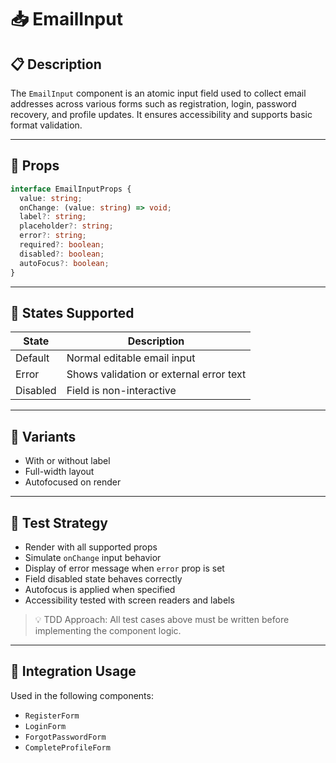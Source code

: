 # 📥 EmailInput

## 📋 Description

The `EmailInput` component is an atomic input field used to collect email addresses across various forms such as registration, login, password recovery, and profile updates. It ensures accessibility and supports basic format validation.

---

## 🧩 Props

```ts
interface EmailInputProps {
  value: string;
  onChange: (value: string) => void;
  label?: string;
  placeholder?: string;
  error?: string;
  required?: boolean;
  disabled?: boolean;
  autoFocus?: boolean;
}
```

---

## 🎯 States Supported

| State     | Description                             |
|-----------|-----------------------------------------|
| Default   | Normal editable email input             |
| Error     | Shows validation or external error text |
| Disabled  | Field is non-interactive                |

---

## 🎨 Variants

- With or without label
- Full-width layout
- Autofocused on render

---

## 🧪 Test Strategy

- Render with all supported props
- Simulate `onChange` input behavior
- Display of error message when `error` prop is set
- Field disabled state behaves correctly
- Autofocus is applied when specified
- Accessibility tested with screen readers and labels

> 💡 TDD Approach: All test cases above must be written before implementing the component logic.

---

## 🔌 Integration Usage

Used in the following components:
- `RegisterForm`
- `LoginForm`
- `ForgotPasswordForm`
- `CompleteProfileForm`
